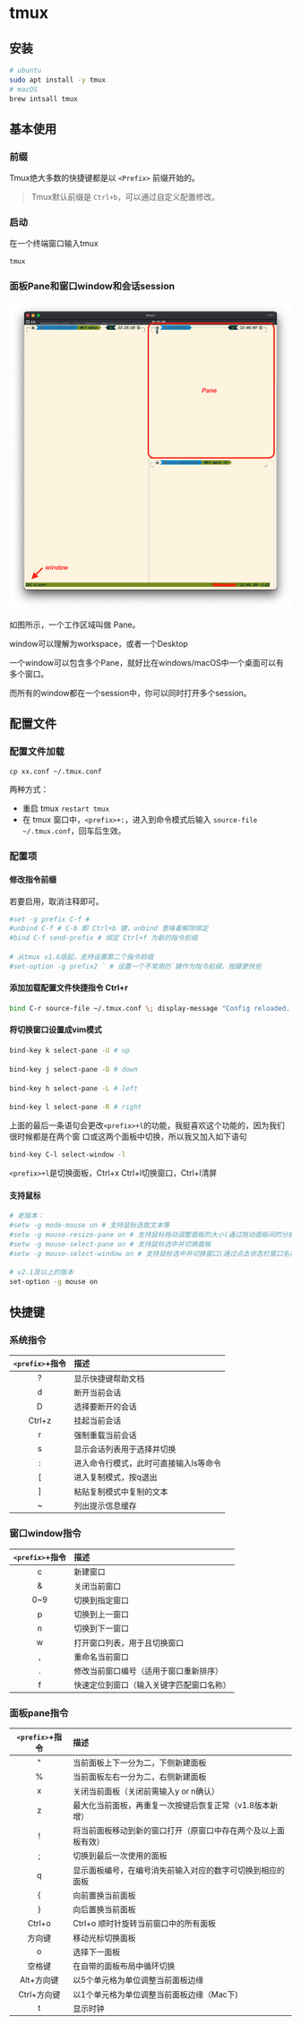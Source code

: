 # tmux

## 安装

```sh
# ubuntu
sudo apt install -y tmux
# macOS
brew intsall tmux
```

## 基本使用

### 前缀

Tmux绝大多数的快捷键都是以 `<Prefix>` 前缀开始的。

> Tmux默认前缀是 `Ctrl+b`，可以通过自定义配置修改。

### 启动

在一个终端窗口输入tmux

```sh
tmux
```

### 面板Pane和窗口window和会话session

![](../img/tmux-pane-window.png)

如图所示，一个工作区域叫做 Pane。

window可以理解为workspace，或者一个Desktop

一个window可以包含多个Pane，就好比在windows/macOS中一个桌面可以有多个窗口。

而所有的window都在一个session中，你可以同时打开多个session。

## 配置文件

### 配置文件加载
```
cp xx.conf ~/.tmux.conf
```

两种方式：

- 重启 tmux `restart tmux`
-  在 tmux 窗口中，`<prefix>+:`，进入到命令模式后输入 `source-file ~/.tmux.conf`，回车后生效。

### 配置项

#### 修改指令前缀
若要启用，取消注释即可。
```sh
#set -g prefix C-f #
#unbind C-f # C-b 即 Ctrl+b 键，unbind 意味着解除绑定
#bind C-f send-prefix # 绑定 Ctrl+f 为新的指令前缀

# 从tmux v1.6版起，支持设置第二个指令前缀
#set-option -g prefix2 ` # 设置一个不常用的`键作为指令前缀，按键更快些
```
#### 添加加载配置文件快捷指令 Ctrl+r
```sh
bind C-r source-file ~/.tmux.conf \; display-message "Config reloaded.."
```
#### 将切换窗口设置成vim模式

```sh
bind-key k select-pane -U # up

bind-key j select-pane -D # down

bind-key h select-pane -L # left

bind-key l select-pane -R # right
```
上面的最后一条语句会更改`<prefix>+l`的功能，我挺喜欢这个功能的，因为我们很时候都是在两个窗 口或这两个面板中切换，所以我又加入如下语句
```sh
bind-key C-l select-window -l
```
`<prefix>+l`是切换面板，Ctrl+x Ctrl+l切换窗口，Ctrl+l清屏
#### 支持鼠标
```sh
# 老版本：
#setw -g mode-mouse on # 支持鼠标选取文本等
#setw -g mouse-resize-pane on # 支持鼠标拖动调整面板的大小(通过拖动面板间的分割线)
#setw -g mouse-select-pane on # 支持鼠标选中并切换面板
#setw -g mouse-select-window on # 支持鼠标选中并切换窗口(通过点击状态栏窗口名称)

# v2.1及以上的版本
set-option -g mouse on
```

## 快捷键

### 系统指令

|`<prefix>`+指令|描述|
|:---:|:---|
|?|显示快捷键帮助文档|
|d|断开当前会话|
|D|选择要断开的会话|
|Ctrl+z|挂起当前会话|
|r|强制重载当前会话|
|s|显示会话列表用于选择并切换|
|:|进入命令行模式，此时可直接输入ls等命令|
|[|进入复制模式，按q退出|
|]|粘贴复制模式中复制的文本|
|~|列出提示信息缓存|

### 窗口window指令

|`<prefix>`+指令|描述|
|:---:|:---|
|c|新建窗口|
|&|关闭当前窗口|
|0~9|切换到指定窗口|
|p|切换到上一窗口|
|n|切换到下一窗口|
|w|打开窗口列表，用于且切换窗口|
|,|重命名当前窗口|
|.|修改当前窗口编号（适用于窗口重新排序）|
|f|快速定位到窗口（输入关键字匹配窗口名称）|

### 面板pane指令

|`<prefix>`+指令|描述|
|:---:|:---|
|"|当前面板上下一分为二，下侧新建面板|
|%|当前面板左右一分为二，右侧新建面板|
|x|关闭当前面板（关闭前需输入y or n确认）|
|z|最大化当前面板，再重复一次按键后恢复正常（v1.8版本新增）|
|!|将当前面板移动到新的窗口打开（原窗口中存在两个及以上面板有效）|
|;|切换到最后一次使用的面板|
|q|显示面板编号，在编号消失前输入对应的数字可切换到相应的面板|
|{|向前置换当前面板|
|}|向后置换当前面板|
|Ctrl+o|Ctrl+o	顺时针旋转当前窗口中的所有面板|
|方向键|移动光标切换面板|
|o|选择下一面板|
|空格键|在自带的面板布局中循环切换|
|Alt+方向键|以5个单元格为单位调整当前面板边缘|
|Ctrl+方向键|以1个单元格为单位调整当前面板边缘（Mac下)|
|t|显示时钟|